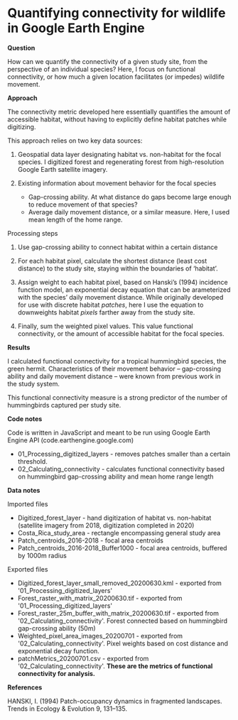 # Quantifying connectivity for wildlife in Google Earth Engine

**Question**

How can we quantify the connectivity of a given study site, from the perspective of an individual species? Here, I focus on functional connectivity, or how much a given location facilitates (or impedes) wildlife movement.

**Approach**

The connectivity metric developed here essentially quantifies the amount of accessible habitat, without having to explicitly define habitat patches while digitizing.

This approach relies on two key data sources:
1.	Geospatial data layer designating habitat vs. non-habitat for the focal species. I digitized forest and regenerating forest from high-resolution Google Earth satellite imagery.

2.	Existing information about movement behavior for the focal species
    -	Gap-crossing ability. At what distance do gaps become large enough to reduce movement of that species? 
    -	Average daily movement distance, or a similar measure. Here, I used mean length of the home range.

Processing steps

1.	Use gap-crossing ability to connect habitat within a certain distance

2.	For each habitat pixel, calculate the shortest distance (least cost distance) to the study site, staying within the boundaries of ‘habitat’.

3.	Assign weight to each habitat pixel, based on Hanski’s (1994) incidence function model, an exponential decay equation that can be arameterized with the species’ daily movement distance. While originally developed for use with discrete habitat *patches*, here I use the equation to downweights habitat *pixels* farther away from the study site.

4.	Finally, sum the weighted pixel values. This value functional connectivity, or the amount of accessible habitat for the focal species.

**Results**

I calculated functional connectivity for a tropical hummingbird species, the green hermit. Characteristics of their movement behavior – gap-crossing ability and daily movement distance – were known from previous work in the study system.

This functional connectivity measure is a strong predictor of the number of hummingbirds captured per study site.

**Code notes**

Code is written in JavaScript and meant to be run using Google Earth Engine API (code.earthengine.google.com)

- 01_Processing_digitized_layers - removes patches smaller than a certain threshold.
- 02_Calculating_connectivity - calculates functional connectivity based on hummingbird gap-crossing ability and mean home range length

**Data notes**

Imported files
- Digitized_forest_layer - hand digitization of habitat vs. non-habitat (satellite imagery from 2018, digitization completed in 2020)
- Costa_Rica_study_area - rectangle encompassing general study area
- Patch_centroids_2016-2018 - focal area centroids
- Patch_centroids_2016-2018_Buffer1000 - focal area centroids, buffered by 1000m radius

Exported files
- Digitized_forest_layer_small_removed_20200630.kml - exported from '01_Processing_digitized_layers'
- Forest_raster_with_matrix_20200630.tif - exported from '01_Processing_digitized_layers'
- Forest_raster_25m_buffer_with_matrix_20200630.tif - exported from '02_Calculating_connectivity'. Forest connected based on hummingbird gap-crossing ability (50m)
- Weighted_pixel_area_images_20200701 - exported from '02_Calculating_connectivity'. Pixel weights based on cost distance and exponential decay function.
- patchMetrics_20200701.csv - exported from '02_Calculating_connectivity'. **These are the metrics of functional connectivity for analysis.**

**References**

HANSKI, I. (1994) Patch-occupancy dynamics in fragmented landscapes. Trends in Ecology & Evolution 9, 131–135.
